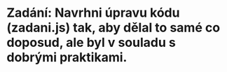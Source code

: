 # Zadání: Navrhni úpravu kódu (zadani.js) tak, aby dělal to samé co doposud, ale byl v souladu s dobrými praktikami.
